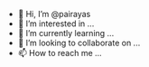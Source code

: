 - 👋 Hi, I’m @pairayas
- 👀 I’m interested in ...
- 🌱 I’m currently learning ...
- 💞️ I’m looking to collaborate on ...
- 📫 How to reach me ...

<!---
pairayas/pairayas is a ✨ special ✨ repository because its `README.md` (this file) appears on your GitHub profile.
You can click the Preview link to take a look at your changes.
--->
